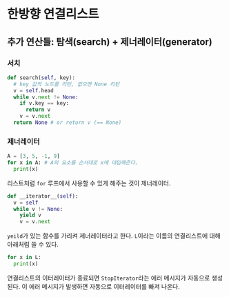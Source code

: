 # 한방향 연결리스트

## 추가 연산들: 탐색(search) + 제너레이터(generator)

### 서치

```py
def search(self, key):
  # key 값의 노드를 리턴, 없으면 None 리턴
  v = self.head
  while v.next != None:
    if v.key == key:
      return v
    v = v.next
  return None # or return v (== None)
```

### 제너레이터

```py
A = [3, 5, -1, 9]
for x in A: # A의 요소를 순서대로 x에 대입해준다.
  print(x)
```

리스트처럼 `for` 루프에서 사용할 수 있게 해주는 것이 제너레이터.

```py
def __iterator__(self):
  v = self
  while v != None:
    yield v
    v = v.next
```

`yeild`가 있는 함수를 가리켜 제너레이터라고 한다. `L`이라는 이름의 연결리스트에 대해 아래처럼 쓸 수 있다.

```py
for x in L:
  print(x)
```

연결리스트의 이터레이터가 종료되면 `StopIterator`라는 에러 메시지가 자동으로 생성된다. 이 에러 메시지가 발생하면 자동으로 이터레이터를 빠져 나온다.
